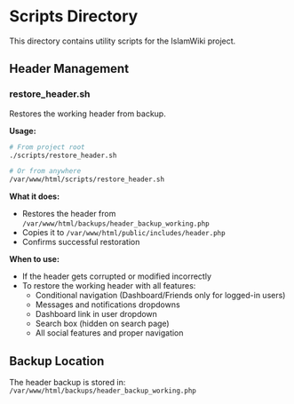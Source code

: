 # Scripts Directory

This directory contains utility scripts for the IslamWiki project.

## Header Management

### restore_header.sh
Restores the working header from backup.

**Usage:**
```bash
# From project root
./scripts/restore_header.sh

# Or from anywhere
/var/www/html/scripts/restore_header.sh
```

**What it does:**
- Restores the header from `/var/www/html/backups/header_backup_working.php`
- Copies it to `/var/www/html/public/includes/header.php`
- Confirms successful restoration

**When to use:**
- If the header gets corrupted or modified incorrectly
- To restore the working header with all features:
  - Conditional navigation (Dashboard/Friends only for logged-in users)
  - Messages and notifications dropdowns
  - Dashboard link in user dropdown
  - Search box (hidden on search page)
  - All social features and proper navigation

## Backup Location
The header backup is stored in: `/var/www/html/backups/header_backup_working.php`
